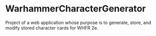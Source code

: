 # WarhammerCharacterGenerator
Project of a web application whose purpose is to generate, store, and modify stored character cards for WHFR 2e.
